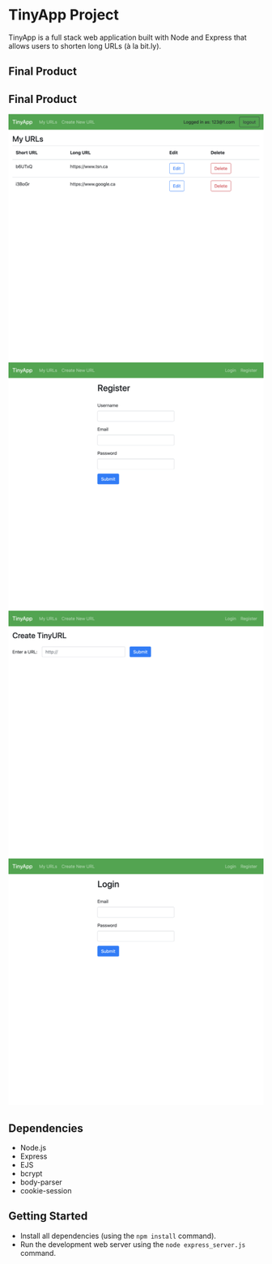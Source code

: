# TinyApp Project

TinyApp is a full stack web application built with Node and Express that allows users to shorten long URLs (à la bit.ly).

## Final Product

## Final Product

!["Screenshot of URLs page"](https://github.com/agxcd/tinyapp/blob/master/docs/urls-page.png)
!["Screenshot of register page"](https://github.com/agxcd/tinyapp/blob/master/docs/register-page.png)
!["Screenshot of URLs page"](https://github.com/agxcd/tinyapp/blob/master/docs/create-page.png)
!["Screenshot of register page"](https://github.com/agxcd/tinyapp/blob/master/docs/login-page.png)

## Dependencies

- Node.js
- Express
- EJS
- bcrypt
- body-parser
- cookie-session

## Getting Started

- Install all dependencies (using the `npm install` command).
- Run the development web server using the `node express_server.js` command.
